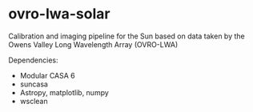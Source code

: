 # ovro-lwa-solar
Calibration and imaging pipeline for the Sun based on data taken by the Owens Valley Long Wavelength Array (OVRO-LWA)

Dependencies:
- Modular CASA 6
- suncasa
- Astropy, matplotlib, numpy
- wsclean
